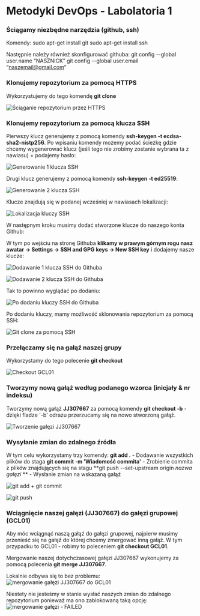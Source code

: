 # Metodyki DevOps - Labolatoria 1

### Ściągamy niezbędne narzędzia (github, ssh)
Komendy:
sudo apt-get install git
sudo apt-get install ssh

Następnie należy również skonfigurować githuba:
git config --global user.name “NASZNICK”
git config --global user.email “naszemail@gmail.com”

### Klonujemy repozytorium za pomocą HTTPS

Wykorzystujemy do tego komendę **git clone**

![Ściąganie repozytorium przez HTTPS](screenshots/1.PNG)

### Klonujemy repozytorium za pomocą klucza SSH

Pierwszy klucz generujemy z pomocą komendy **ssh-keygen -t ecdsa-sha2-nistp256**. Po wpisaniu komendy możemy podać ścieżkę gdzie chcemy wygenerować klucz (jeśli tego nie zrobimy zostanie wybrana ta z nawiasu) + podajemy hasło:

![Generowanie 1 klucza SSH](screenshots/2.PNG)

Drugi klucz generujemy z pomocą komendy **ssh-keygen -t ed25519**:

![Generowanie 2 klucza SSH](screenshots/3.PNG)

Klucze znajdują się w podanej wcześniej w nawiasach lokalizacji:

![Lokalizacja kluczy SSH](screenshots/4.PNG)

W następnym kroku musimy dodać stworzone klucze do naszego konta Github:

W tym po wejściu na stronę Githuba **klikamy w prawym górnym rogu nasz awatar -> Settings -> SSH and GPG keys -> New SSH key** i dodajemy nasze klucze:

![Dodawanie 1 klucza SSH do Githuba](screenshots/5.PNG) 

![Dodawanie 2 klucza SSH do Githuba](screenshots/6.PNG)

Tak to powinno wyglądać po dodaniu:

![Po dodaniu kluczy SSH do Githuba](screenshots/7.PNG)

Po dodaniu kluczy, mamy możliwość sklonowania repozytorium za pomocą SSH:

![Git clone za pomocą SSH](screenshots/8.PNG)

### Przełączamy się na gałąź naszej grupy
Wykorzystamy do tego polecenie **git checkout**

![Checkout GCL01](screenshots/9.PNG)

### Tworzymy nową gałąź według podanego wzorca (inicjały & nr indeksu)

Tworzymy nową gałąź **JJ307667** za pomocą komendy **git checkout -b** - dzięki fladze '-b' odrazu przerzucamy się na nowo stworzoną gałąź.

![Tworzenie gałęzi JJ307667](screenshots/10.PNG)

### Wysyłanie zmian do zdalnego źródła

W tym celu wykorzystamy trzy komendy:
**git add .** - Dodawanie wszystkich plików do staga
**git commit -m 'Wiadomość commita'** - Zrobienie commita z plików znajdujących się na stagu
**git push --set-upstream origin *nazwa gałęzi* ** - Wysłanie zmian na wskazaną gałąź

![git add + git commit](screenshots/11.PNG)

![git push](screenshots/12.PNG)


### Wciągnięcie naszej gałęzi (JJ307667) do gałęzi grupowej (GCL01)

Aby móc wciągnąć naszą gałąź do gałęzi grupowej, najpierw musimy przenieść się na gałąź do której chcemy zmergować inną gałąź. W tym przypadku to GCL01 - robimy to poleceniem **git checkout GCL01**.

Mergowanie naszej dotychczasowej gałęzi JJ307667 wykonujemy za pomocą polecenia **git merge JJ307667**.

Lokalnie odbywa się to bez problemu:
![mergowanie gałęzi JJ307667 do GCL01](screenshots/13.PNG)

Niestety nie jesteśmy w stanie wysłać naszych zmian do zdalnego repozytorium ponieważ ma ono zablokowaną taką opcję:
![mergowanie gałęzi - FAILED](screenshots/14.PNG)
